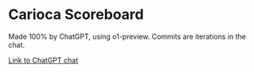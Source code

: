 # Carioca Scoreboard

Made 100% by ChatGPT, using o1-preview. Commits are iterations in the chat.

[Link to ChatGPT chat](https://chatgpt.com/share/66f17e27-31b8-800d-ae3e-4f96a9abe478)
